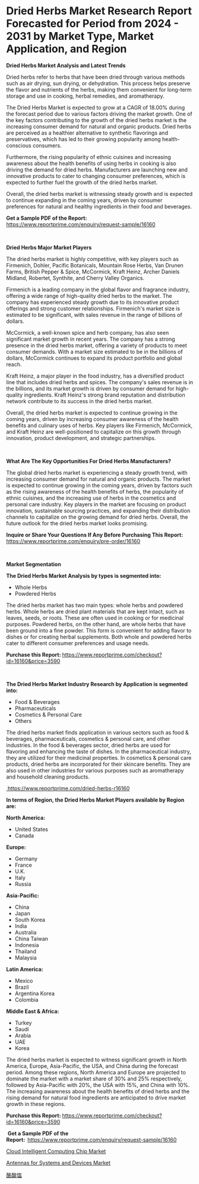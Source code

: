 <p><h1>Dried Herbs Market Research Report Forecasted for Period from 2024 -  2031 by Market Type, Market Application, and Region</h1></p><p><strong>Dried Herbs Market Analysis and Latest Trends</strong></p>
<p><p>Dried herbs refer to herbs that have been dried through various methods such as air drying, sun drying, or dehydration. This process helps preserve the flavor and nutrients of the herbs, making them convenient for long-term storage and use in cooking, herbal remedies, and aromatherapy.</p><p>The Dried Herbs Market is expected to grow at a CAGR of 18.00% during the forecast period due to various factors driving the market growth. One of the key factors contributing to the growth of the dried herbs market is the increasing consumer demand for natural and organic products. Dried herbs are perceived as a healthier alternative to synthetic flavorings and preservatives, which has led to their growing popularity among health-conscious consumers.</p><p>Furthermore, the rising popularity of ethnic cuisines and increasing awareness about the health benefits of using herbs in cooking is also driving the demand for dried herbs. Manufacturers are launching new and innovative products to cater to changing consumer preferences, which is expected to further fuel the growth of the dried herbs market.</p><p>Overall, the dried herbs market is witnessing steady growth and is expected to continue expanding in the coming years, driven by consumer preferences for natural and healthy ingredients in their food and beverages.</p></p>
<p><strong>Get a Sample PDF of the Report:&nbsp;</strong> <a href="https://www.reportprime.com/enquiry/request-sample/16160">https://www.reportprime.com/enquiry/request-sample/16160</a></p>
<p>&nbsp;</p>
<p><strong>Dried Herbs Major Market Players</strong></p>
<p><p>The dried herbs market is highly competitive, with key players such as Firmenich, Dohler, Pacific Botanicals, Mountain Rose Herbs, Van Drunen Farms, British Pepper & Spice, McCormick, Kraft Heinz, Archer Daniels Midland, Robertet, Synthite, and Cherry Valley Organics.</p><p>Firmenich is a leading company in the global flavor and fragrance industry, offering a wide range of high-quality dried herbs to the market. The company has experienced steady growth due to its innovative product offerings and strong customer relationships. Firmenich's market size is estimated to be significant, with sales revenue in the range of billions of dollars.</p><p>McCormick, a well-known spice and herb company, has also seen significant market growth in recent years. The company has a strong presence in the dried herbs market, offering a variety of products to meet consumer demands. With a market size estimated to be in the billions of dollars, McCormick continues to expand its product portfolio and global reach.</p><p>Kraft Heinz, a major player in the food industry, has a diversified product line that includes dried herbs and spices. The company's sales revenue is in the billions, and its market growth is driven by consumer demand for high-quality ingredients. Kraft Heinz's strong brand reputation and distribution network contribute to its success in the dried herbs market.</p><p>Overall, the dried herbs market is expected to continue growing in the coming years, driven by increasing consumer awareness of the health benefits and culinary uses of herbs. Key players like Firmenich, McCormick, and Kraft Heinz are well-positioned to capitalize on this growth through innovation, product development, and strategic partnerships.</p></p>
<p>&nbsp;</p>
<p><strong>What Are The Key Opportunities For Dried Herbs Manufacturers?</strong></p>
<p><p>The global dried herbs market is experiencing a steady growth trend, with increasing consumer demand for natural and organic products. The market is expected to continue growing in the coming years, driven by factors such as the rising awareness of the health benefits of herbs, the popularity of ethnic cuisines, and the increasing use of herbs in the cosmetics and personal care industry. Key players in the market are focusing on product innovation, sustainable sourcing practices, and expanding their distribution channels to capitalize on the growing demand for dried herbs. Overall, the future outlook for the dried herbs market looks promising.</p></p>
<p><strong>Inquire or Share Your Questions If Any Before Purchasing This Report:</strong> <a href="https://www.reportprime.com/enquiry/pre-order/16160">https://www.reportprime.com/enquiry/pre-order/16160</a></p>
<p>&nbsp;</p>
<p><strong>Market Segmentation</strong></p>
<p><strong>The Dried Herbs Market Analysis by types is segmented into:</strong></p>
<p><ul><li>Whole Herbs</li><li>Powdered Herbs</li></ul></p>
<p><p>The dried herbs market has two main types: whole herbs and powdered herbs. Whole herbs are dried plant materials that are kept intact, such as leaves, seeds, or roots. These are often used in cooking or for medicinal purposes. Powdered herbs, on the other hand, are whole herbs that have been ground into a fine powder. This form is convenient for adding flavor to dishes or for creating herbal supplements. Both whole and powdered herbs cater to different consumer preferences and usage needs.</p></p>
<p><strong>Purchase this Report:&nbsp;</strong><a href="https://www.reportprime.com/checkout?id=16160&price=3590">https://www.reportprime.com/checkout?id=16160&price=3590</a></p>
<p>&nbsp;</p>
<p><strong>The Dried Herbs Market Industry Research by Application is segmented into:</strong></p>
<p><ul><li>Food & Beverages</li><li>Pharmaceuticals</li><li>Cosmetics & Personal Care</li><li>Others</li></ul></p>
<p><p>The dried herbs market finds application in various sectors such as food & beverages, pharmaceuticals, cosmetics & personal care, and other industries. In the food & beverages sector, dried herbs are used for flavoring and enhancing the taste of dishes. In the pharmaceutical industry, they are utilized for their medicinal properties. In cosmetics & personal care products, dried herbs are incorporated for their skincare benefits. They are also used in other industries for various purposes such as aromatherapy and household cleaning products.</p></p>
<p><a href="https://www.reportprime.com/dried-herbs-r16160">&nbsp;https://www.reportprime.com/dried-herbs-r16160</a></p>
<p><strong>In terms of Region, the Dried Herbs Market Players available by Region are:</strong></p>
<p>
    <p> <strong> North America: </strong>
        <ul>
            <li>United States</li>
            <li>Canada</li>
        </ul>
        </p> 
    <p> <strong> Europe: </strong>
        <ul>
            <li>Germany</li>
            <li>France</li>
            <li>U.K.</li>
            <li>Italy</li>
            <li>Russia</li>
        </ul>
        </p> 
    <p> <strong> Asia-Pacific: </strong>
        <ul>
            <li>China</li>
            <li>Japan</li>
            <li>South Korea</li>
            <li>India</li>
            <li>Australia</li>
            <li>China Taiwan</li>
            <li>Indonesia</li>
            <li>Thailand</li>
            <li>Malaysia</li>
        </ul>
        </p> 
    <p> <strong> Latin America: </strong>
        <ul>
            <li>Mexico</li>
            <li>Brazil</li>
            <li>Argentina Korea</li>
            <li>Colombia</li>
        </ul>
        </p> 
    <p> <strong> Middle East & Africa: </strong>
        <ul>
            <li>Turkey</li>
            <li>Saudi</li>
            <li>Arabia</li>
            <li>UAE</li>
            <li>Korea</li>
        </ul>
    </p>
    </p>
<p><p>The dried herbs market is expected to witness significant growth in North America, Europe, Asia-Pacific, the USA, and China during the forecast period. Among these regions, North America and Europe are projected to dominate the market with a market share of 30% and 25% respectively, followed by Asia-Pacific with 20%, the USA with 15%, and China with 10%. The increasing awareness about the health benefits of dried herbs and the rising demand for natural food ingredients are anticipated to drive market growth in these regions.</p></p>
<p><strong>Purchase this Report: </strong><a href="https://www.reportprime.com/checkout?id=16160&price=3590">https://www.reportprime.com/checkout?id=16160&price=3590</a></p>
<p>&nbsp;<strong>Get a Sample PDF of the Report:&nbsp;&nbsp;</strong><a href="https://www.reportprime.com/enquiry/request-sample/16160">https://www.reportprime.com/enquiry/request-sample/16160</a></p>
<p><strong></strong></p>
<p><p><a href="https://www.linkedin.com/pulse/cloud-intelligent-computing-chip-market-competitive-nbwne?trackingId=Yo3SeEQtSs5AGaAqeshteg%3D%3D">Cloud Intelligent Computing Chip Market</a></p><p><a href="https://www.linkedin.com/pulse/antennas-systems-devices-market-trends-forecast-competitive-analysis-mcd2e?trackingId=aLbRV0FCeGSRFrUXw36f9Q%3D%3D">Antennas for Systems and Devices Market</a></p><p><a href="https://github.com/vhemk0794148/Market-Research-Report-List-1/blob/main/159185425872.md">酪酸塩</a></p></p>